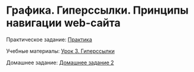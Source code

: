 # Графика. Гиперссылки. Принципы навигации web-сайта

Практическое задание: [Практика](practice.pdf)

Учебные материалы: [Урок 3. Гиперссылки](hyperlinks.pdf)

Домашнее задание: [Домашнее задание 2](hw03.pdf)